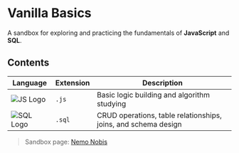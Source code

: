 # Vanilla Basics

A sandbox for exploring and practicing the fundamentals of **JavaScript** and **SQL**.

## Contents

| Language   | Extension | Description |
|------------|-----------|-------------|
| ![JS Logo](https://img.shields.io/badge/JavaScript-ES6%2B-yellow?logo=javascript&logoColor=white) | `.js`  | Basic logic building and algorithm studying |
| ![SQL Logo](https://img.shields.io/badge/SQL-CRUD%20%26%20Joins-blue?logo=mysql&logoColor=white) | `.sql` | CRUD operations, table relationships, joins, and schema design |

> Sandbox page: [Nemo Nobis](https://samarog.github.io/vanilla-js/)
